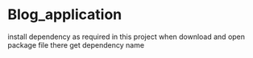 # Blog_application

install dependency as required in this project
when download and open package file there get dependency name
